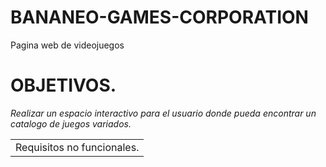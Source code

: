 # BANANEO-GAMES-CORPORATION
Pagina web de videojuegos 

<h1>OBJETIVOS.</h1>
<em>Realizar un espacio interactivo para el usuario donde pueda encontrar un catalogo de juegos variados.</em>


<table><tr><td>Requisitos no funcionales.</td></tr></table>



